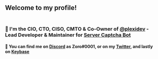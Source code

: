 ## Welcome to my profile!</br></br>
### 🔭 I'm the CIO, CTO, CISO, CMTO & Co-Owner of [**@plexidev**](https://github.com/plexidev) - Lead Developer & Maintainer for [**Server Captcha Bot**](https://captchabot.xyz)</br>
#### 💬 You can find me on [**Discord**](https://discord.com/invite/plexidev) as **Zoro#0001**, or on my [**Twitter**](https://twitter.com/ZoroticWasTaken), and lastly on [**Keybase**](https://keybase.io/zorotic)</br></br>

